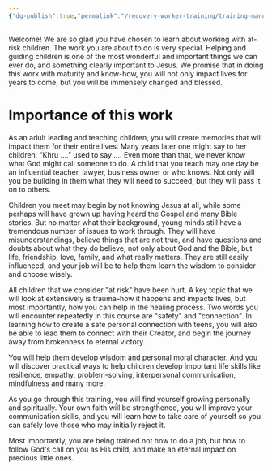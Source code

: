 ```yaml
---
{"dg-publish":true,"permalink":"/recovery-worker-training/training-manual/preface/"}
---
```


Welcome! We are so glad you have chosen to learn about working with at-risk children. The work you are about to do is very special. Helping and guiding children is one of the most wonderful and important things we can ever do, and something clearly important to Jesus. We promise that in doing this work with maturity and know-how, you will not only impact lives for years to come, but you will be immensely changed and blessed.

# Importance of this work

As an adult leading and teaching children, you will create memories that will impact them for their entire lives. Many years later one might say to her children, “Khru ….” used to say ….  Even more than that, we never know what God might call someone to do. A child that you teach may one day be an influential teacher, lawyer, business owner or who knows. Not only will you be building in them what they will need to succeed, but they will pass it on to others. 

Children you meet may begin by not knowing Jesus at all, while some perhaps will have grown up having heard the Gospel and many Bible stories. But no matter what their background, young minds still have a tremendous number of issues to work through. They will have misunderstandings, believe things that are not true, and have questions and doubts about what they do believe, not only about God and the Bible, but life, friendship, love, family, and what really matters. They are still easily influenced, and your job will be to help them learn the wisdom to consider and choose wisely. 

All children that we consider "at risk" have been hurt. A key topic that we will look at extensively is trauma–how it happens and impacts lives, but most importantly, how you can help in the healing process. Two words you will encounter repeatedly in this course are "safety" and "connection". In learning how to create a safe personal connection with teens, you will also be able to lead them to connect with their Creator, and begin the journey away from brokenness to eternal victory.

You will help them develop wisdom and personal moral character. And you will discover practical ways to help children develop important life skills like resilience, empathy, problem-solving, interpersonal communication, mindfulness and many more. 

As you go through this training, you will find yourself growing personally and spiritually. Your own faith will be strengthened, you will improve your communication skills, and you will learn how to take care of yourself so you can safely love those who may initially reject it. 

Most importantly, you are being trained not how to do a job, but how to follow God's call on you as His child, and make an eternal impact on precious little ones.
